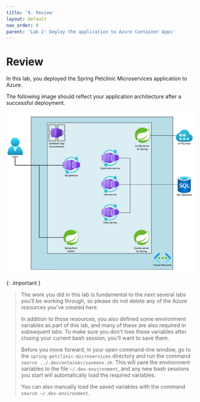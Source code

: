 ```yaml
---
title: '9. Review'
layout: default
nav_order: 9
parent: 'Lab 2: Deploy the application to Azure Container Apps'
---
```


# Review

In this lab, you deployed the Spring Petclinic Microservices application to Azure.

The following image should reflect your application architecture after a successful deployment.

![lab 2 overview](../../images/acalab2.png)

{: .important }
> The work you did in this lab is fundamental to the next several labs you’ll be working through, so please do not delete any of the Azure resources you've created here.
> 
>In addition to those resources, you also defined some environment variables as part of this lab, and many of these are also required in subsequent labs. To make sure you don't lose these variables after closing your current bash session, you'll want to save them. 
> 
> Before you move forward, in your open command-line window, go to the  `spring-petclinic-microservices` directory and run the command `source ../.devcontainer/saveenv.sh`. This will save the environment variables to the file `~/.dev-environment`, and any new bash sessions you start will automatically load the required variables. 
> 
> You can also manually load the saved variables with the command `source ~/.dev-environment`.


